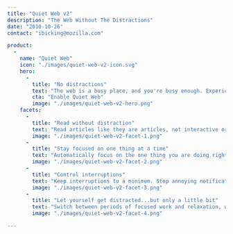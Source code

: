 ```yaml
---
title: "Quiet Web v2"
description: "The Web Without The Distractions"
date: "2010-10-26"
contact: "ibicking@mozilla.com"

product:
  -
    name: "Quiet Web"
    icon: "./images/quiet-web-v2-icon.svg"
    hero:
      -
        title: "No distractions"
        text: "The web is a busy place, and you're busy enough. Experience the web in a way that helps you stay focused and calm."
        cta: "Enable Quiet Web"
        image: "./images/quiet-web-v2-hero.png"
    facets:
      -
        title: "Read without distraction"
        text: "Read articles like they are articles, not interactive or manipulative experiences."
        image: "./images/quiet-web-v2-facet-1.png"
      -
        title: "Stay focused on one thing at a time"
        text: "Automatically focus on the one thing you are doing right now. Enter focused writing mode to concentrate on what you are saying, not what people are saying to you."
        image: "./images/quiet-web-v2-facet-2.png"
      -
        title: "Control interruptions"
        text: "Keep interruptions to a minimum. Stop annoying notifications, auto-playing videos, and invasive ads."
        image: "./images/quiet-web-v2-facet-3.png"
      -
        title: "Let yourself get distracted...but only a little bit"
        text: "Switch between periods of focused work and relaxation, with our built in pomodoro timer."
        image: "./images/quiet-web-v2-facet-4.png"

---
```

